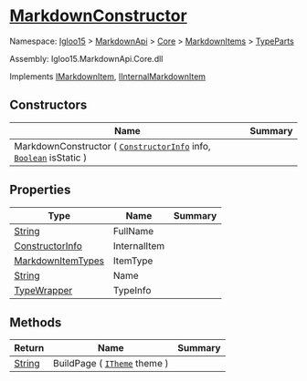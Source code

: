 # [MarkdownConstructor](./MarkdownConstructor.md)

Namespace: [Igloo15]() > [MarkdownApi]() > [Core](./../../README.md) > [MarkdownItems](./../README.md) > [TypeParts](./README.md)

Assembly: Igloo15.MarkdownApi.Core.dll

Implements [IMarkdownItem](./../../Interfaces/IMarkdownItem.md), [IInternalMarkdownItem]()


## Constructors

| Name | Summary | 
| --- | --- | 
| MarkdownConstructor ( [`ConstructorInfo`](https://docs.microsoft.com/en-us/dotnet/api/System.Reflection.ConstructorInfo) info, [`Boolean`](https://docs.microsoft.com/en-us/dotnet/api/System.Boolean) isStatic ) |  | 


## Properties

| Type | Name | Summary | 
| --- | --- | --- | 
| [String](https://docs.microsoft.com/en-us/dotnet/api/System.String) | FullName |  | 
| [ConstructorInfo](https://docs.microsoft.com/en-us/dotnet/api/System.Reflection.ConstructorInfo) | InternalItem |  | 
| [MarkdownItemTypes](./../../MarkdownItemTypes.md) | ItemType |  | 
| [String](https://docs.microsoft.com/en-us/dotnet/api/System.String) | Name |  | 
| [TypeWrapper](./../../TypeWrapper.md) | TypeInfo |  | 


## Methods

| Return | Name | Summary | 
| --- | --- | --- | 
| [String](https://docs.microsoft.com/en-us/dotnet/api/System.String) | BuildPage ( [`ITheme`](./../../Interfaces/ITheme.md) theme ) |  | 


